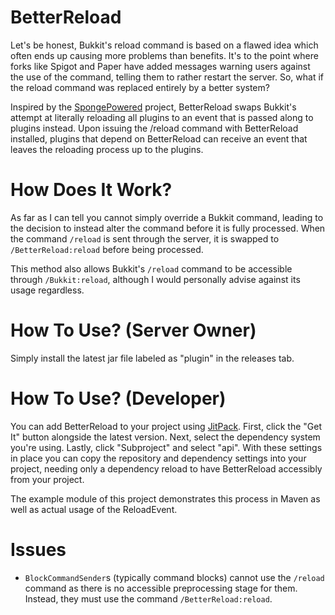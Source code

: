 # BetterReload

Let's be honest, Bukkit's reload command is based on a flawed idea which often ends up causing more problems than
benefits. It's to the point where forks like Spigot and Paper have added messages warning users against the use of the
command, telling them to rather restart the server. So, what if the reload command was replaced entirely by a better
system?

Inspired by the [SpongePowered](https://github.com/SpongePowered/Sponge) project, BetterReload swaps Bukkit's attempt
at literally reloading all plugins to an event that is passed along to plugins instead. Upon issuing the /reload
command with BetterReload installed, plugins that depend on BetterReload can receive an event that leaves the reloading
process up to the plugins.

# How Does It Work?

As far as I can tell you cannot simply override a Bukkit command, leading to the decision to instead alter the command 
before it is fully processed. When the command `/reload` is sent through the server, it is swapped to `/BetterReload:reload`
before being processed.

This method also allows Bukkit's `/reload` command to be accessible through `/Bukkit:reload`, although I would personally
advise against its usage regardless.

# How To Use? (Server Owner)

Simply install the latest jar file labeled as "plugin" in the releases tab.

# How To Use? (Developer)

You can add BetterReload to your project using [JitPack](https://jitpack.io/#amnoah/betterreload/). First, click the
"Get It" button alongside the latest version. Next, select the dependency system you're using. Lastly, click "Subproject"
and select "api". With these settings in place you can copy the repository and dependency settings into your project,
needing only a dependency reload to have BetterReload accessibly from your project.

The example module of this project demonstrates this process in Maven as well as actual usage of the ReloadEvent.

# Issues

- `BlockCommandSender`s (typically command blocks) cannot use the `/reload` command as there is no accessible preprocessing
stage for them. Instead, they must use the command `/BetterReload:reload`.